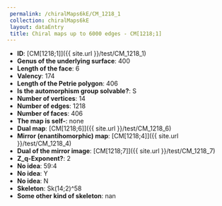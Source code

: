 ```yaml
--- 
 permalink: /chiralMaps6kE/CM_1218_1 
 collection: chiralMaps6kE
 layout: dataEntry
 title: Chiral maps up to 6000 edges - CM[1218;1]
---
```


- **ID**: [CM[1218;1]]({{ site.url }}/test/CM_1218_1)
- **Genus of the underlying surface**: 400
- **Length of the face**: 6
- **Valency**: 174
- **Length of the Petrie polygon**: 406
- **Is the automorphism group solvable?**: S
- **Number of vertices**: 14
- **Number of edges**: 1218
- **Number of faces**: 406
- **The map is self-**: none
- **Dual map**: [CM[1218;6]]({{ site.url }}/test/CM_1218_6)
- **Mirror (enantihomorphic) map**: [CM[1218;4]]({{ site.url }}/test/CM_1218_4)
- **Dual of the mirror image**: [CM[1218;7]]({{ site.url }}/test/CM_1218_7)
- **Z_q-Exponent?**: 2
- **No idea**:  59:4
- **No idea**: Y
- **No idea**: N
- **Skeleton**: Sk(14;2)^58
- **Some other kind of skeleton**: nan
